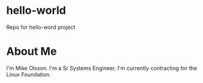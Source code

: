 # hello-world
Repo for hello-word project

# About Me
I'm Mike Olsson.  I'm a Sr Systems Engineer.
I'm currently contracting for the Linux Foundation. 
